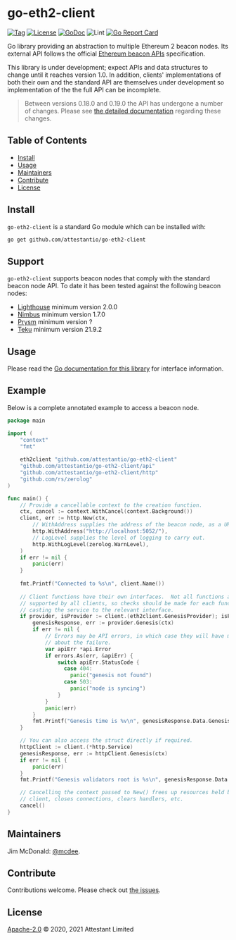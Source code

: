 # go-eth2-client

[![Tag](https://img.shields.io/github/tag/attestantio/go-eth2-client.svg)](https://github.com/attestantio/go-eth2-client/releases/)
[![License](https://img.shields.io/github/license/attestantio/go-eth2-client.svg)](LICENSE)
[![GoDoc](https://godoc.org/github.com/attestantio/go-eth2-client?status.svg)](https://godoc.org/github.com/attestantio/go-eth2-client)
![Lint](https://github.com/attestantio/go-eth2-client/workflows/golangci-lint/badge.svg)
[![Go Report Card](https://goreportcard.com/badge/github.com/attestantio/go-eth2-client)](https://goreportcard.com/report/github.com/attestantio/go-eth2-client)

Go library providing an abstraction to multiple Ethereum 2 beacon nodes.  Its external API follows the official [Ethereum beacon APIs](https://github.com/ethereum/beacon-APIs) specification.

This library is under development; expect APIs and data structures to change until it reaches version 1.0.  In addition, clients' implementations of both their own and the standard API are themselves under development so implementation of the the full API can be incomplete.

> Between versions 0.18.0 and 0.19.0 the API has undergone a number of changes.  Please see [the detailed documentation](docs/0.19.0-changes.md) regarding these changes.

## Table of Contents

- [Install](#install)
- [Usage](#usage)
- [Maintainers](#maintainers)
- [Contribute](#contribute)
- [License](#license)

## Install

`go-eth2-client` is a standard Go module which can be installed with:

```sh
go get github.com/attestantio/go-eth2-client
```

## Support

`go-eth2-client` supports beacon nodes that comply with the standard beacon node API.  To date it has been tested against the following beacon nodes:

  - [Lighthouse](https://github.com/sigp/lighthouse/) minimum version 2.0.0
  - [Nimbus](https://github.com/status-im/nimbus-eth2) minimum version 1.7.0
  - [Prysm](https://github.com/prysmaticlabs/prysm) minimum version ?
  - [Teku](https://github.com/consensys/teku) minimum version 21.9.2

## Usage

Please read the [Go documentation for this library](https://godoc.org/github.com/attestantio/go-eth2-client) for interface information.

## Example

Below is a complete annotated example to access a beacon node.

```go
package main

import (
    "context"
    "fmt"
    
    eth2client "github.com/attestantio/go-eth2-client"
    "github.com/attestantio/go-eth2-client/api"
    "github.com/attestantio/go-eth2-client/http"
    "github.com/rs/zerolog"
)

func main() {
    // Provide a cancellable context to the creation function.
    ctx, cancel := context.WithCancel(context.Background())
    client, err := http.New(ctx,
        // WithAddress supplies the address of the beacon node, as a URL.
        http.WithAddress("http://localhost:5052/"),
        // LogLevel supplies the level of logging to carry out.
        http.WithLogLevel(zerolog.WarnLevel),
    )
    if err != nil {
        panic(err)
    }
    
    fmt.Printf("Connected to %s\n", client.Name())
    
    // Client functions have their own interfaces.  Not all functions are
    // supported by all clients, so checks should be made for each function when
    // casting the service to the relevant interface.
    if provider, isProvider := client.(eth2client.GenesisProvider); isProvider {
        genesisResponse, err := provider.Genesis(ctx)
        if err != nil {
            // Errors may be API errors, in which case they will have more detail
            // about the failure.
            var apiErr *api.Error
            if errors.As(err, &apiErr) {
                switch apiErr.StatusCode {
                  case 404:
                    panic("genesis not found")
                  case 503:
                    panic("node is syncing")
                }
            }
            panic(err)
        }
        fmt.Printf("Genesis time is %v\n", genesisResponse.Data.GenesisTime)
    }

    // You can also access the struct directly if required.
    httpClient := client.(*http.Service)
    genesisResponse, err := httpClient.Genesis(ctx)
    if err != nil {
        panic(err)
    }
    fmt.Printf("Genesis validators root is %s\n", genesisResponse.Data.GenesisValidatorsRoot)

    // Cancelling the context passed to New() frees up resources held by the
    // client, closes connections, clears handlers, etc.
    cancel()
}
```

## Maintainers

Jim McDonald: [@mcdee](https://github.com/mcdee).

## Contribute

Contributions welcome. Please check out [the issues](https://github.com/attestantio/go-eth2-client/issues).

## License

[Apache-2.0](LICENSE) © 2020, 2021 Attestant Limited
